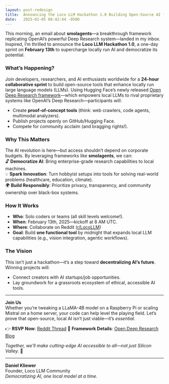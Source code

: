 ```yaml
---
layout: post-redesign
title:  Announcing the Loco LLM Hackathon 1.0 Building Open-Source AI for Everyone 
date:   2025-02-05 08:42:44 -0500
---
```


This morning, an email about **smolagents**—a breakthrough framework replicating OpenAI’s powerful Deep Research system—landed in my inbox. Inspired, I’m thrilled to announce the **Loco LLM Hackathon 1.0**, a one-day sprint on **February 13th** to supercharge locally run AI and democratize its potential.  

### **What’s Happening?**  
Join developers, researchers, and AI enthusiasts worldwide for a **24-hour collaborative sprint** to build open-source tools that enhance locally run large language models (LLMs). Using Hugging Face’s newly released [Open Deep Research framework](https://huggingface.co/blog/open-deep-research)—which empowers local LLMs to rival proprietary systems like OpenAI’s Deep Research—participants will:  
- Create **proof-of-concept tools** (think: web crawlers, code agents, multimodal analyzers).  
- Publish projects openly on GitHub/Hugging Face.  
- Compete for community acclaim (and bragging rights!).  

### **Why This Matters**  
The AI revolution is here—but access shouldn’t depend on corporate budgets. By leveraging frameworks like **smolagents**, we can:  
🔓 **Democratize AI**: Bring enterprise-grade research capabilities to local machines.  
💡 **Spark Innovation**: Turn hobbyist setups into tools for solving real-world problems (healthcare, education, climate).  
🌍 **Build Responsibly**: Prioritize privacy, transparency, and community ownership over black-box systems.  

### **How It Works**  
- **Who**: Solo coders or teams (all skill levels welcome!).  
- **When**: February 13th, 2025—kickoff at 8 AM UTC.  
- **Where**: Collaborate on Reddit ([r/LocoLLM](https://reddit.com/r/LocoLLM))
- **Goal**: Build **one functional tool** by midnight that expands local LLM capabilities (e.g., vision integration, agentic workflows).  

### **The Vision**  
This isn’t just a hackathon—it’s a step toward **decentralizing AI’s future**. Winning projects will:  
- Connect creators with AI startups/job opportunities.  
- Lay groundwork for a grassroots ecosystem of ethical, accessible AI tools.  

---

**Join Us**  
Whether you’re tweaking a LLaMA-4B model on a Raspberry Pi or scaling Mistral on a home server, your code can help level the playing field. Let’s prove that open-source, local AI isn’t just viable—it’s *essential*.  

👉 **RSVP Now**: [Reddit Thread](https://reddit.com/r/LocoLLM) 
🔗 **Framework Details**: [Open Deep Research Blog](https://huggingface.co/blog/open-deep-research)  

*Together, we’ll make cutting-edge AI accessible to all—not just Silicon Valley.* 🚀  

---  
**Daniel Kliewer**  
Founder, Loco LLM Community  
*Democratizing AI, one local model at a time.*